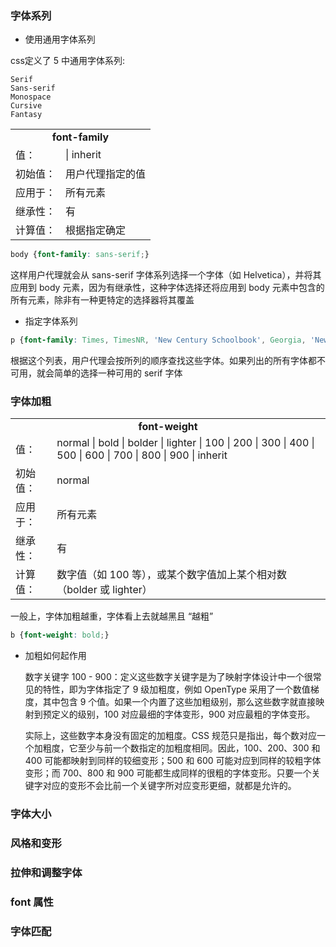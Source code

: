 ### 字体系列

- 使用通用字体系列

css定义了 5 中通用字体系列:

    Serif
    Sans-serif
    Monospace
    Cursive
    Fantasy
    

<html>
    <table>
        <tr>
            <td colspan="2" style="text-align:center; font-weight: bold;">font-family</td>
        </tr>
        <tr>
            <td>值：</td>
            <td><family-name> | inherit</td>
        </tr>
        <tr>
            <td>初始值：</td>
            <td>用户代理指定的值</td>
        </tr>
        <tr>
            <td>应用于：</td>
            <td>所有元素</td>
        </tr>
        <tr>
            <td>继承性：</td>
            <td>有</td>
        </tr>
        <tr>
            <td>计算值：</td>
            <td>根据指定确定</td>
        </tr>
    </table>
</html>

```css
body {font-family: sans-serif;}
```

这样用户代理就会从 sans-serif 字体系列选择一个字体（如 Helvetica），并将其应用到 body 元素，因为有继承性，这种字体选择还将应用到 body 元素中包含的所有元素，除非有一种更特定的选择器将其覆盖

- 指定字体系列

```css
p {font-family: Times, TimesNR, 'New Century Schoolbook', Georgia, 'New York', serif;}
```
根据这个列表，用户代理会按所列的顺序查找这些字体。如果列出的所有字体都不可用，就会简单的选择一种可用的 serif 字体

### 字体加粗

<html>
    <table>
        <tr>
            <td colspan="2" style="text-align:center; font-weight: bold;">font-weight</td>
        </tr>
        <tr>
            <td>值：</td>
            <td>normal | bold | bolder | lighter | 100 | 200 | 300 | 400 | 500 | 600 | 700 | 800 | 900 | inherit</td>
        </tr>
        <tr>
            <td>初始值：</td>
            <td>normal</td>
        </tr>
        <tr>
            <td>应用于：</td>
            <td>所有元素</td>
        </tr>
        <tr>
            <td>继承性：</td>
            <td>有</td>
        </tr>
        <tr>
            <td>计算值：</td>
            <td>数字值（如 100 等），或某个数字值加上某个相对数（bolder 或 lighter）</td>
        </tr>
    </table>
</html>

一般上，字体加粗越重，字体看上去就越黑且 “越粗”

```css
b {font-weight: bold;}
```

- 加粗如何起作用

    数字关键字 100 - 900：定义这些数字关键字是为了映射字体设计中一个很常见的特性，即为字体指定了 9 级加粗度，例如 OpenType 采用了一个数值梯度，其中包含 9 个值。如果一个内置了这些加粗级别，那么这些数字就直接映射到预定义的级别，100 对应最细的字体变形，900 对应最粗的字体变形。
    
    实际上，这些数字本身没有固定的加粗度。CSS 规范只是指出，每个数对应一个加粗度，它至少与前一个数指定的加粗度相同。因此，100、200、300 和 400 可能都映射到同样的较细变形；500 和 600 可能对应到同样的较粗字体变形；而 700、800 和 900 可能都生成同样的很粗的字体变形。只要一个关键字对应的变形不会比前一个关键字所对应变形更细，就都是允许的。




### 字体大小

### 风格和变形

### 拉伸和调整字体

### font 属性


### 字体匹配

